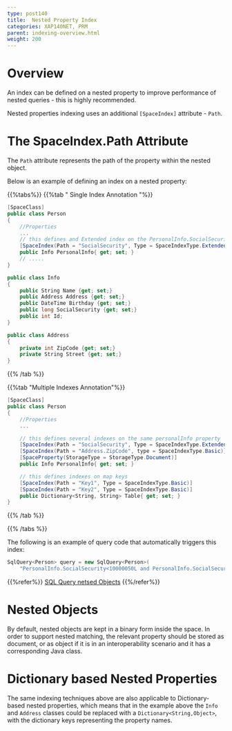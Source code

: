 ```yaml
---
type: post140
title:  Nested Property Index
categories: XAP140NET, PRM
parent: indexing-overview.html
weight: 200
---
```

 

# Overview
An index can be defined on a nested property to improve performance of nested queries - this is highly recommended.

Nested properties indexing uses an additional `[SpaceIndex]` attribute - `Path`.

# The SpaceIndex.Path Attribute

The `Path` attribute represents the path of the property within the nested object.

Below is an example of defining an index on a nested property:

{{%tabs%}}
{{%tab "  Single Index Annotation "%}}

```csharp
[SpaceClass]
public class Person
{
    //Properties
    ...
    // this defines and Extended index on the PersonalInfo.SocialSecurity property
    [SpaceIndex(Path = "SocialSecurity", Type = SpaceIndexType.Extended)]
    public Info PersonalInfo{ get; set; }
    // .....
}

public class Info
{
    public String Name {get; set;}
    public Address Address {get; set;}
    public DateTime Birthday {get; set;}
    public long SocialSecurity {get; set;}
    public int Id;
}

public class Address
{
    private int ZipCode {get; set;}
    private String Street {get; set;}
}
```
{{% /tab %}}

{{%tab "Multiple Indexes Annotation"%}}

```csharp
[SpaceClass]
public class Person
{
    //Properties
    ...

    // this defines several indexes on the same personalInfo property
    [SpaceIndex(Path = "SocialSecurity", Type = SpaceIndexType.Extended)]
    [SpaceIndex(Path = "Address.ZipCode", type = SpaceIndexType.Basic)})
    [SpaceProperty(StorageType = StorageType.Document)]
    public Info PersonalInfo{ get; set; }

    // this defines indexes on map keys
    [SpaceIndex(Path = "Key1", Type = SpaceIndexType.Basic)]
    [SpaceIndex(Path = "Key2", Type = SpaceIndexType.Basic)]
    public Dictionary<String, String> Table{ get; set; }
}

```

{{% /tab %}}

{{% /tabs %}}

The following is an example of query code that automatically triggers this index:


```csharp
SqlQuery<Person> query = new SqlQuery<Person>(
    "PersonalInfo.SocialSecurity<10000050L and PersonalInfo.SocialSecurity>=10000010");
```

{{%refer%}}
[SQL Query netsed Objects](./query-sql.html#nested-object-query)
{{%/refer%}}

# Nested Objects

By default, nested objects are kept in a binary form inside the space. In order to support nested matching, the relevant property should be stored as document, or as object if it is in an interoperability scenario and it has a corresponding Java class.

# Dictionary based Nested Properties

The same indexing techniques above are also applicable to Dictionary-based nested properties, which means that in the example above the `Info` and `Address` classes could be replaced with a `Dictionary<String,Object>`, with the dictionary keys representing the property names.

